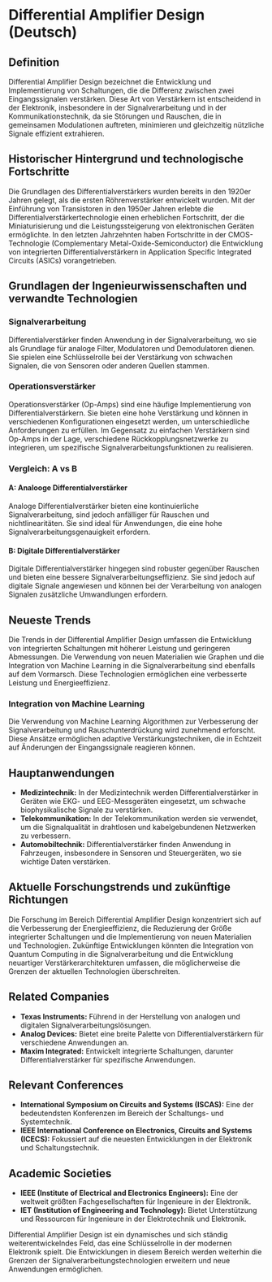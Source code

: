 # Differential Amplifier Design (Deutsch)

## Definition

Differential Amplifier Design bezeichnet die Entwicklung und Implementierung von Schaltungen, die die Differenz zwischen zwei Eingangssignalen verstärken. Diese Art von Verstärkern ist entscheidend in der Elektronik, insbesondere in der Signalverarbeitung und in der Kommunikationstechnik, da sie Störungen und Rauschen, die in gemeinsamen Modulationen auftreten, minimieren und gleichzeitig nützliche Signale effizient extrahieren.

## Historischer Hintergrund und technologische Fortschritte

Die Grundlagen des Differentialverstärkers wurden bereits in den 1920er Jahren gelegt, als die ersten Röhrenverstärker entwickelt wurden. Mit der Einführung von Transistoren in den 1950er Jahren erlebte die Differentialverstärkertechnologie einen erheblichen Fortschritt, der die Miniaturisierung und die Leistungssteigerung von elektronischen Geräten ermöglichte. In den letzten Jahrzehnten haben Fortschritte in der CMOS-Technologie (Complementary Metal-Oxide-Semiconductor) die Entwicklung von integrierten Differentialverstärkern in Application Specific Integrated Circuits (ASICs) vorangetrieben.

## Grundlagen der Ingenieurwissenschaften und verwandte Technologien

### Signalverarbeitung

Differentialverstärker finden Anwendung in der Signalverarbeitung, wo sie als Grundlage für analoge Filter, Modulatoren und Demodulatoren dienen. Sie spielen eine Schlüsselrolle bei der Verstärkung von schwachen Signalen, die von Sensoren oder anderen Quellen stammen.

### Operationsverstärker

Operationsverstärker (Op-Amps) sind eine häufige Implementierung von Differentialverstärkern. Sie bieten eine hohe Verstärkung und können in verschiedenen Konfigurationen eingesetzt werden, um unterschiedliche Anforderungen zu erfüllen. Im Gegensatz zu einfachen Verstärkern sind Op-Amps in der Lage, verschiedene Rückkopplungsnetzwerke zu integrieren, um spezifische Signalverarbeitungsfunktionen zu realisieren.

### Vergleich: A vs B

#### A: Analooge Differentialverstärker

Analoge Differentialverstärker bieten eine kontinuierliche Signalverarbeitung, sind jedoch anfälliger für Rauschen und nichtlinearitäten. Sie sind ideal für Anwendungen, die eine hohe Signalverarbeitungsgenauigkeit erfordern.

#### B: Digitale Differentialverstärker

Digitale Differentialverstärker hingegen sind robuster gegenüber Rauschen und bieten eine bessere Signalverarbeitungseffizienz. Sie sind jedoch auf digitale Signale angewiesen und können bei der Verarbeitung von analogen Signalen zusätzliche Umwandlungen erfordern.

## Neueste Trends

Die Trends in der Differential Amplifier Design umfassen die Entwicklung von integrierten Schaltungen mit höherer Leistung und geringeren Abmessungen. Die Verwendung von neuen Materialien wie Graphen und die Integration von Machine Learning in die Signalverarbeitung sind ebenfalls auf dem Vormarsch. Diese Technologien ermöglichen eine verbesserte Leistung und Energieeffizienz.

### Integration von Machine Learning

Die Verwendung von Machine Learning Algorithmen zur Verbesserung der Signalverarbeitung und Rauschunterdrückung wird zunehmend erforscht. Diese Ansätze ermöglichen adaptive Verstärkungstechniken, die in Echtzeit auf Änderungen der Eingangssignale reagieren können.

## Hauptanwendungen

- **Medizintechnik:** In der Medizintechnik werden Differentialverstärker in Geräten wie EKG- und EEG-Messgeräten eingesetzt, um schwache biophysikalische Signale zu verstärken.
- **Telekommunikation:** In der Telekommunikation werden sie verwendet, um die Signalqualität in drahtlosen und kabelgebundenen Netzwerken zu verbessern.
- **Automobiltechnik:** Differentialverstärker finden Anwendung in Fahrzeugen, insbesondere in Sensoren und Steuergeräten, wo sie wichtige Daten verstärken.

## Aktuelle Forschungstrends und zukünftige Richtungen

Die Forschung im Bereich Differential Amplifier Design konzentriert sich auf die Verbesserung der Energieeffizienz, die Reduzierung der Größe integrierter Schaltungen und die Implementierung von neuen Materialien und Technologien. Zukünftige Entwicklungen könnten die Integration von Quantum Computing in die Signalverarbeitung und die Entwicklung neuartiger Verstärkerarchitekturen umfassen, die möglicherweise die Grenzen der aktuellen Technologien überschreiten.

## Related Companies

- **Texas Instruments:** Führend in der Herstellung von analogen und digitalen Signalverarbeitungslösungen.
- **Analog Devices:** Bietet eine breite Palette von Differentialverstärkern für verschiedene Anwendungen an.
- **Maxim Integrated:** Entwickelt integrierte Schaltungen, darunter Differentialverstärker für spezifische Anwendungen.

## Relevant Conferences

- **International Symposium on Circuits and Systems (ISCAS):** Eine der bedeutendsten Konferenzen im Bereich der Schaltungs- und Systemtechnik.
- **IEEE International Conference on Electronics, Circuits and Systems (ICECS):** Fokussiert auf die neuesten Entwicklungen in der Elektronik und Schaltungstechnik.

## Academic Societies

- **IEEE (Institute of Electrical and Electronics Engineers):** Eine der weltweit größten Fachgesellschaften für Ingenieure in der Elektronik.
- **IET (Institution of Engineering and Technology):** Bietet Unterstützung und Ressourcen für Ingenieure in der Elektrotechnik und Elektronik.

Differential Amplifier Design ist ein dynamisches und sich ständig weiterentwickelndes Feld, das eine Schlüsselrolle in der modernen Elektronik spielt. Die Entwicklungen in diesem Bereich werden weiterhin die Grenzen der Signalverarbeitungstechnologien erweitern und neue Anwendungen ermöglichen.